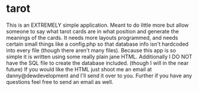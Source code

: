# tarot
This is an EXTREMELY simple application.
Meant to do little more but allow someone to say what tarot cards are in what position and generate the meanings of the cards.
It needs more layouts programmed, and needs certain small things like a config.php so that database info isn't hardcoded into every file (though there aren't many files).
Because this app is so simple it is written using some really plain jane HTML.
Additionally I DO NOT have the SQL file to create the database included. (though I will in the near future)
If you would like the HTML just shoot me an email at danny@dewdevelopment and I'll send it over to you.
Further if you have any questions feel free to send an email as well.
